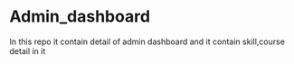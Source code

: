 # Admin_dashboard
 In this repo it contain detail of admin dashboard and it contain skill,course detail in it
